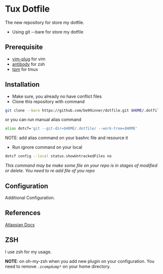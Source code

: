 # Tux Dotfile #

The new repository for store my dotfile.

* Using git --bare for store my dotfile

## Prerequisite ##

* [vim-plug](https://github.com/junegunn/vim-plug) for vim
* [antibody](https://github.com/getantibody/antibody) for zsh
* [tpm](https://github.com/tmux-plugins/tpm) for tmux

## Installation ##

* Make sure, you already no have conflict files
* Clone this repository with command

```bash
git clone --bare https://github.com/be99inner/dotfile.git $HOME/.dotfile
```

or you can run manual alias command

``` bash
alias dotcf='git --git-dir=$HOME/.dotfile/ --work-tree=$HOME'
```

NOTE: add alias command on your bashrc file and resource it

* Run ignore command on your local
 
```bash
dotcf config --local status.showUntrackedFiles no
```

*This command may be make some file on your repo is in stages of modified or
delete. You need to re add file of you repo*

## Configuration ##

Additional Configuration.

## References ##

[Atlassian Docs](https://www.atlassian.com/git/tutorials/dotfiles)

## ZSH ###

I use zsh for my usage.

**NOTE**: on oh-my-zsh when you add new plugin on your configuration.
You need to remove `.zcompdump*` on your home directory.

